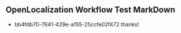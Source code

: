 ## OpenLocalization Workflow Test MarkDown
* bb4fdb70-7641-429e-a155-25ccfe02f472 thanks!

<!--HONumber=Sep16_HO1-->


